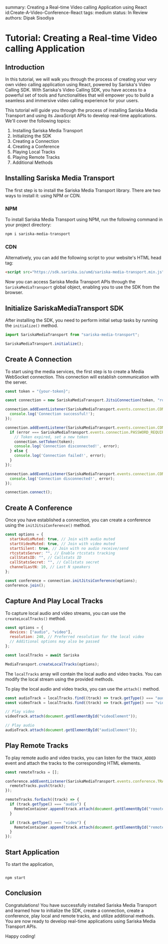 summary: Creating a Real-time Video calling Application using React
id:Create-A-Video-Conference-React
tags: medium
status: In Review 
authors: Dipak Sisodiya

# Tutorial: Creating a Real-time Video calling Application

## Introduction
In this tutorial, we will walk you through the process of creating your very own video calling application using React, powered by Sariska's Video Calling SDK. With Sariska's Video Calling SDK, you have access to a powerful set of tools and functionalities that will empower you to build a seamless and immersive video calling experience for your users.

This tutorial will guide you through the process of installing Sariska Media Transport and using its JavaScript APIs to develop real-time applications. We'll cover the following topics:

1. Installing Sariska Media Transport
2. Initializing the SDK
3. Creating a Connection
4. Creating a Conference
5. Playing Local Tracks
6. Playing Remote Tracks
7. Additional Methods

## Installing Sariska Media Transport

The first step is to install the Sariska Media Transport library. There are two ways to install it: using NPM or CDN.

### NPM

To install Sariska Media Transport using NPM, run the following command in your project directory:

```bash
npm i sariska-media-transport
```

### CDN

Alternatively, you can add the following script to your website's HTML head tag:

```html
<script src="https://sdk.sariska.io/umd/sariska-media-transport.min.js"></script>
```

Now you can access Sariska Media Transport APIs through the `SariskaMediaTransport` global object, enabling you to use the SDK from the browser.

## Initialize SariskaMediaTransport SDK

After installing the SDK, you need to perform initial setup tasks by running the `initialize()` method.

```javascript
import SariskaMediaTransport from "sariska-media-transport";

SariskaMediaTransport.initialize();
```

## Create A Connection

To start using the media services, the first step is to create a Media WebSocket connection. This connection will establish communication with the server.

```javascript
const token = "{your-token}";

const connection = new SariskaMediaTransport.JitsiConnection(token, "roomName", isNightly);

connection.addEventListener(SariskaMediaTransport.events.connection.CONNECTION_ESTABLISHED, () => {
  console.log('Connection successful!');
});

connection.addEventListener(SariskaMediaTransport.events.connection.CONNECTION_FAILED, (error) => {
  if (error === SariskaMediaTransport.events.connection.PASSWORD_REQUIRED) {
    // Token expired, set a new token
    connection.setToken(token);
    console.log('Connection disconnected!', error);
  } else {
    console.log('Connection failed!', error);
  }
});

connection.addEventListener(SariskaMediaTransport.events.connection.CONNECTION_DISCONNECTED, (error) => {
  console.log('Connection disconnected!', error);
});

connection.connect();
```

## Create A Conference

Once you have established a connection, you can create a conference using the `initJitsiConference()` method.

```javascript
const options = {
  startAudioMuted: true, // Join with audio muted
  startVideoMuted: true, // Join with video muted
  startSilent: true, // Join with no audio receive/send
  rtcstatsServer: "", // Enable rtcstats tracking
  callStatsID: "", // Callstats ID
  callStatsSecret: "", // Callstats secret
  channelLastN: 10, // Last N speakers
};

const conference = connection.initJitsiConference(options);
conference.join();
```

## Capture And Play Local Tracks

To capture local audio and video streams, you can use the `createLocalTracks()` method.

```javascript
const options = {
  devices: ["audio", "video"],
  resolution: 240, // Preferred resolution for the local video
  // Additional options may also be passed
};

const localTracks = await Sariska

MediaTransport.createLocalTracks(options);
```

The `localTracks` array will contain the local audio and video tracks. You can modify the local stream using the provided methods.

To play the local audio and video tracks, you can use the `attach()` method.

```javascript
const audioTrack = localTracks.find((track) => track.getType() === "audio");
const videoTrack = localTracks.find((track) => track.getType() === "video");

// Play video
videoTrack.attach(document.getElementById("videoElement"));

// Play audio
audioTrack.attach(document.getElementById("audioElement"));
```

## Play Remote Tracks

To play remote audio and video tracks, you can listen for the `TRACK_ADDED` event and attach the tracks to the corresponding HTML elements.

```javascript
const remoteTracks = [];

conference.addEventListener(SariskaMediaTransport.events.conference.TRACK_ADDED, function (track) {
  remoteTracks.push(track);
});

remoteTracks.forEach((track) => {
  if (track.getType() === "audio") {
    RemoteContainer.append(track.attach(document.getElementById("remoteAudioElemId")));
  }

  if (track.getType() === "video") {
    RemoteContainer.append(track.attach(document.getElementById("remoteVideoElemId")));
  }
});
```

## Start Application 

To start the application,

```shell

npm start

```

## Conclusion

Congratulations! You have successfully installed Sariska Media Transport and learned how to initialize the SDK, create a connection, create a conference, play local and remote tracks, and utilize additional methods. You are now ready to develop real-time applications using Sariska Media Transport APIs.

Happy coding!
